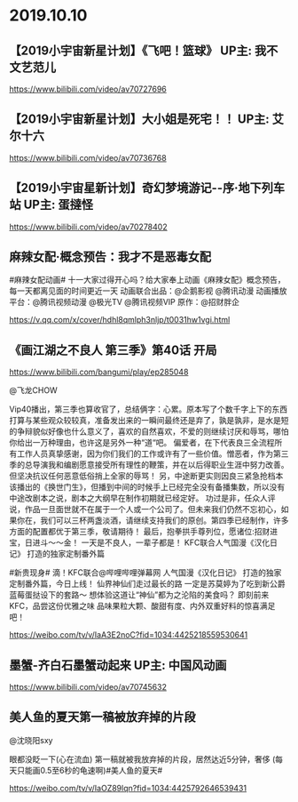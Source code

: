 # 2019.10.10

## 【2019小宇宙新星计划】《飞吧！篮球》 UP主: 我不文艺范儿
https://www.bilibili.com/video/av70727696

## 【2019小宇宙新星计划】大小姐是死宅！！ UP主: 艾尔十六

https://www.bilibili.com/video/av70736768


##  【2019小宇宙星新计划】奇幻梦境游记--序·地下列车站 UP主: 蛋撻怪
https://www.bilibili.com/video/av70278402

## 麻辣女配·概念预告：我才不是恶毒女配 

#麻辣女配动画#  十一大家过得开心吗？给大家奉上动画《麻辣女配》概念预告，每一天都离见面的时间更近一天
动画联合出品：@企鹅影视 @腾讯动漫
动画播放平台：@腾讯视频动漫 @极光TV @腾讯视频VIP
原作：@招财胖企

https://v.qq.com/x/cover/hdhl8qmlph3nljp/t0031hw1vgi.html


## 《画江湖之不良人 第三季》第40话 开局

https://www.bilibili.com/bangumi/play/ep285048



@飞龙CHOW                            

Vip40播出，第三季也算收官了，总结俩字：心累。原本写了个数千字上下的东西打算与某些观众较较真，准备发出来的一瞬间最终还是弃了，孰是孰非，是水是短的争辩貌似好像也什么意义了，喜欢的自然喜欢，不爱的则继续讨厌和辱骂，哪怕你给出一万种理由，也许这是另外一种“道“吧。
偏爱者，在下代表良三全流程所有工作人员真挚感谢，因为你们我们的工作或许有了一些价值。憎恶者，作为第三季的总导演我和编剧愿意接受所有理性的鞭策，并在以后得职业生涯中努力改善。但坚决抗议任何恶意低俗捎上全家的辱骂！
另，中途断更实则因良三紧急抢档本该播出的《换世门生》，但播到中间的时候手上已经完全没有备播集数，所以没有中途改剧本之说，剧本之大纲早在制作初期就已经定好。
功过是非，任众人评说，作品一旦面世就不在属于一个人或一个公司了。但未来我们仍然不忘初心，如果你在，我们可以三杯两盏淡酒，请继续支持我们的原创。第四季已经制作，许多方面的配置都优于第三季，敬请期待！
最后，抱拳拱手尊列位，愿诸位:招财进宝，日进斗～～金！
一天是不良人，一辈子都是！
KFC联合人气国漫《汉化日记》 打造的独家定制番外篇

#新贵现身# 滴！KFC联合@哔哩哔哩弹幕网 人气国漫《汉化日记》
打造的独家定制番外篇，今日上线！
仙界神仙们走过最长的路
一定是苏莫婷为了吃到新公爵蓝莓蛋挞设下的套路～
想体验这道让“神仙”都为之沦陷的美食吗？
即刻前来KFC，品尝这份优雅之味
品味果粒大颗、酸甜有度、内外双重好料的惊喜满足吧！

https://weibo.com/tv/v/IaA3E2noC?fid=1034:4425218559530641
 ##  墨蟹-齐白石墨蟹动起来 UP主: 中国风动画

https://www.bilibili.com/video/av70745632


## 美人鱼的夏天第一稿被放弃掉的片段

@沈晓阳sxy                            

眼都没眨一下(心在流血)  第一稿就被我放弃掉的片段，居然达近5分钟，奢侈
(每天只能画0.5至6秒的龟速啊)#美人鱼的夏天#

https://weibo.com/tv/v/IaOZ89lqn?fid=1034:4425792646539431